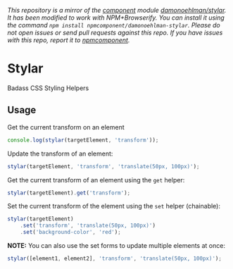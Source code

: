 *This repository is a mirror of the [component](http://component.io) module [damonoehlman/stylar](http://github.com/damonoehlman/stylar). It has been modified to work with NPM+Browserify. You can install it using the command `npm install npmcomponent/damonoehlman-stylar`. Please do not open issues or send pull requests against this repo. If you have issues with this repo, report it to [npmcomponent](https://github.com/airportyh/npmcomponent).*
# Stylar

Badass CSS Styling Helpers

## Usage

Get the current transform on an element

```js
console.log(stylar(targetElement, 'transform'));
```

Update the transform of an element:

```js
stylar(targetElement, 'transform', 'translate(50px, 100px)');
```

Get the current transform of an element using the `get` helper:

```js
stylar(targetElement).get('transform');
```

Set the current transform of the element using the `set` helper (chainable):

```js
stylar(targetElement)
    .set('transform', 'translate(50px, 100px)')
    .set('background-color', 'red');
```

__NOTE:__ You can also use the set forms to update multiple elements at once:

```js
stylar([element1, element2], 'transform', 'translate(50px, 100px)');
```